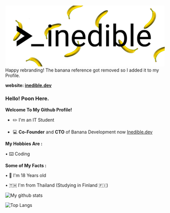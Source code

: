 ![inedible-banner](https://raw.githubusercontent.com/puntawatsub/profileimage/main/logo.svg)
Happy rebranding! The banana reference got removed so I added it to my Profile.

**website: [inedible.dev](https://inedible.dev)**
### **Hello! Poon Here.**

**Welcome To My Github Profile!**
  
  - ✏️ I'm an IT Student
  
  - 💻 **Co-Founder** and **CTO** of Banana Development now [Inedible.dev](https://github.com/Banana-Development)

**My Hobbies Are :**
   
   • ⌨️ Coding
  
**Some of My Facts :**

   • 💩 I'm 18 Years old
   
   • 🇹🇭 I'm from Thailand (Studying in Finland 🇫🇮)

   ![My github stats](https://github-readme-stats.vercel.app/api?username=puntawatsub&show_icons=true)
   
   ![Top Langs](https://github-readme-stats.vercel.app/api/top-langs/?username=puntawatsub)
